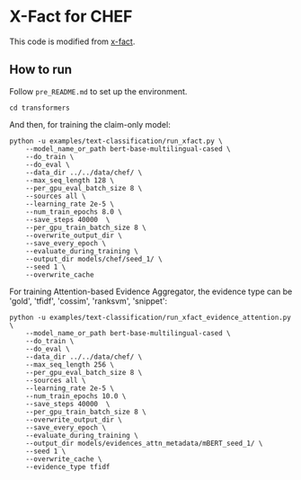 # X-Fact for CHEF

This code is modified from [x-fact](https://github.com/utahnlp/x-fact).

## How to run
Follow `pre_README.md` to set up the environment.
```
cd transformers
```
And then, for training the claim-only model:
```
python -u examples/text-classification/run_xfact.py \
    --model_name_or_path bert-base-multilingual-cased \
    --do_train \
    --do_eval \
    --data_dir ../../data/chef/ \
    --max_seq_length 128 \
    --per_gpu_eval_batch_size 8 \
    --sources all \
    --learning_rate 2e-5 \
    --num_train_epochs 8.0 \
    --save_steps 40000  \
    --per_gpu_train_batch_size 8 \
    --overwrite_output_dir \
    --save_every_epoch \
    --evaluate_during_training \
    --output_dir models/chef/seed_1/ \
    --seed 1 \
    --overwrite_cache
```
For training Attention-based Evidence Aggregator, the evidence type can be 'gold', 'tfidf', 'cossim', 'ranksvm', 'snippet':
```
python -u examples/text-classification/run_xfact_evidence_attention.py \
    --model_name_or_path bert-base-multilingual-cased \
    --do_train \
    --do_eval \
    --data_dir ../../data/chef/ \
    --max_seq_length 256 \
    --per_gpu_eval_batch_size 8 \
    --sources all \
    --learning_rate 2e-5 \
    --num_train_epochs 10.0 \
    --save_steps 40000  \
    --per_gpu_train_batch_size 8 \
    --overwrite_output_dir \
    --save_every_epoch \
    --evaluate_during_training \
    --output_dir models/evidences_attn_metadata/mBERT_seed_1/ \
    --seed 1 \
    --overwrite_cache \
    --evidence_type tfidf 
```